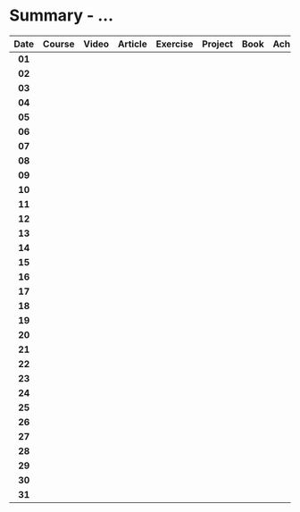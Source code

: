 # Summary - ...

| Date   | Course                | Video | Article | Exercise | Project | Book | Achievement |
| :----: | :-------------------: | :---: | :-----: | :------: | :-----: | :--: | :---------: |
| **01** |                       |       |         |          |         |      |             |
| **02** |                       |       |         |          |         |      |             |
| **03** |                       |       |         |          |         |      |             |
| **04** |                       |       |         |          |         |      |             |
| **05** |                       |       |         |          |         |      |             |
| **06** |                       |       |         |          |         |      |             |
| **07** |                       |       |         |          |         |      |             |
| **08** |                       |       |         |          |         |      |             |
| **09** |                       |       |         |          |         |      |             |
| **10** |                       |       |         |          |         |      |             |
| **11** |                       |       |         |          |         |      |             |
| **12** |                       |       |         |          |         |      |             |
| **13** |                       |       |         |          |         |      |             |
| **14** |                       |       |         |          |         |      |             |
| **15** |                       |       |         |          |         |      |             |
| **16** |                       |       |         |          |         |      |             |
| **17** |                       |       |         |          |         |      |             |
| **18** |                       |       |         |          |         |      |             |
| **19** |                       |       |         |          |         |      |             |
| **20** |                       |       |         |          |         |      |             |
| **21** |                       |       |         |          |         |      |             |
| **22** |                       |       |         |          |         |      |             |
| **23** |                       |       |         |          |         |      |             |
| **24** |                       |       |         |          |         |      |             |
| **25** |                       |       |         |          |         |      |             |
| **26** |                       |       |         |          |         |      |             |
| **27** |                       |       |         |          |         |      |             |
| **28** |                       |       |         |          |         |      |             |
| **29** |                       |       |         |          |         |      |             |
| **30** |                       |       |         |          |         |      |             |
| **31** |                       |       |         |          |         |      |             |

